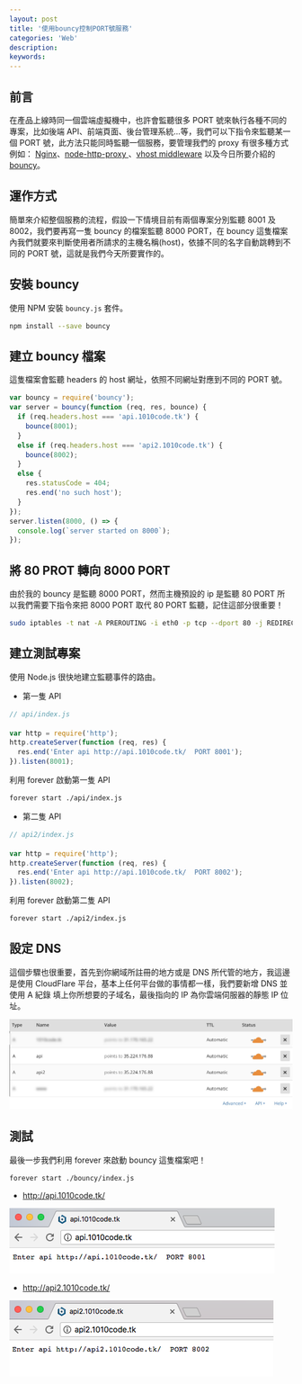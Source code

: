 ```yaml
---
layout: post
title: '使用bouncy控制PORT號服務'
categories: 'Web'
description: 
keywords:
---
```


## 前言
在產品上線時同一個雲端虛擬機中，也許會監聽很多 PORT 號來執行各種不同的專案，比如後端 API、前端頁面、後台管理系統...等，我們可以下指令來監聽某一個 PORT 號，此方法只能同時監聽一個服務，要管理我們的 proxy 有很多種方式例如： [Nginx](https://stackoverflow.com/questions/5009324/node-js-nginx-what-now/5015178#5015178)、[node-http-proxy ](https://github.com/nodejitsu/node-http-proxy)、[vhost middleware](http://www.senchalabs.org/connect/vhost.html) 以及今日所要介紹的 [bouncy](https://github.com/substack/bouncy)。

## 運作方式
簡單來介紹整個服務的流程，假設一下情境目前有兩個專案分別監聽 8001 及 8002，我們要再寫一隻 bouncy 的檔案監聽 8000 PORT，在 bouncy 這隻檔案內我們就要來判斷使用者所請求的主機名稱(host)，依據不同的名字自動跳轉到不同的 PORT 號，這就是我們今天所要實作的。

## 安裝 bouncy
使用 NPM 安裝 `bouncy.js` 套件。

```bash
npm install --save bouncy
```

## 建立 bouncy 檔案
這隻檔案會監聽 headers 的 host 網址，依照不同網址對應到不同的 PORT 號。

```js
var bouncy = require('bouncy');
var server = bouncy(function (req, res, bounce) {
  if (req.headers.host === 'api.1010code.tk') {
    bounce(8001);
  }
  else if (req.headers.host === 'api2.1010code.tk') {
    bounce(8002);
  }
  else {
    res.statusCode = 404;
    res.end('no such host');
  }
});
server.listen(8000, () => {
  console.log(`server started on 8000`);
});
```

## 將 80 PROT 轉向 8000 PORT
由於我的 bouncy 是監聽 8000 PORT，然而主機預設的 ip 是監聽 80 PORT 所以我們需要下指令來把 8000 PORT 取代 80 PORT 監聽，記住這部分很重要！

```bash
sudo iptables -t nat -A PREROUTING -i eth0 -p tcp --dport 80 -j REDIRECT --to-port 8000
```

## 建立測試專案
使用 Node.js 很快地建立監聽事件的路由。

- 第一隻 API

```js
// api/index.js

var http = require('http');
http.createServer(function (req, res) {
  res.end('Enter api http://api.1010code.tk/  PORT 8001');
}).listen(8001);
```

利用 forever 啟動第一隻 API

```bash
forever start ./api/index.js
```

- 第二隻 API

```js
// api2/index.js

var http = require('http');
http.createServer(function (req, res) {
  res.end('Enter api http://api.1010code.tk/  PORT 8002');
}).listen(8002);
```

利用 forever 啟動第二隻 API

```bash
forever start ./api2/index.js
```

## 設定 DNS
這個步驟也很重要，首先到你網域所註冊的地方或是 DNS 所代管的地方，我這邊是使用 CloudFlare 平台，基本上任何平台做的事情都一樣，我們要新增 DNS 並使用 A 紀錄 填上你所想要的子域名，最後指向的 IP 為你雲端伺服器的靜態 IP 位址。

<img src="/images/posts/web/2018/img1070314-3.jpg">

## 測試
最後一步我們利用 forever 來啟動 bouncy 這隻檔案吧！

```bash
forever start ./bouncy/index.js
```

- http://api.1010code.tk/

<img src="/images/posts/web/2018/img1070314-1.png">

- http://api2.1010code.tk/

<img src="/images/posts/web/2018/img1070314-2.png">
